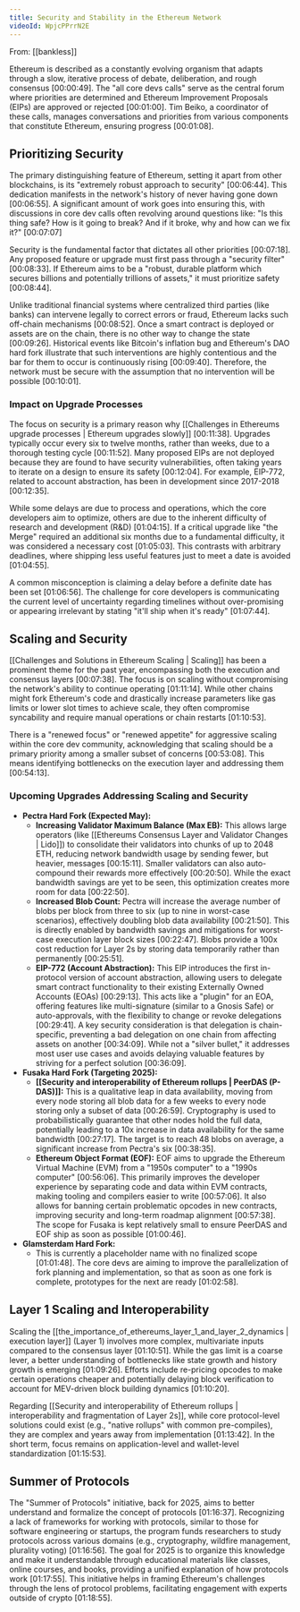 ```yaml
---
title: Security and Stability in the Ethereum Network
videoId: WpjcPPrrN2E
---
```


From: [[bankless]] <br/> 

Ethereum is described as a constantly evolving organism that adapts through a slow, iterative process of debate, deliberation, and rough consensus <a class="yt-timestamp" data-t="00:00:49">[00:00:49]</a>. The "all core devs calls" serve as the central forum where priorities are determined and Ethereum Improvement Proposals (EIPs) are approved or rejected <a class="yt-timestamp" data-t="00:01:00">[00:01:00]</a>. Tim Beiko, a coordinator of these calls, manages conversations and priorities from various components that constitute Ethereum, ensuring progress <a class="yt-timestamp" data-t="00:01:08">[00:01:08]</a>.

## Prioritizing Security

The primary distinguishing feature of Ethereum, setting it apart from other blockchains, is its "extremely robust approach to security" <a class="yt-timestamp" data-t="00:06:44">[00:06:44]</a>. This dedication manifests in the network's history of never having gone down <a class="yt-timestamp" data-t="00:06:55">[00:06:55]</a>. A significant amount of work goes into ensuring this, with discussions in core dev calls often revolving around questions like: "Is this thing safe? How is it going to break? And if it broke, why and how can we fix it?" <a class="yt-timestamp" data-t="00:07:07">[00:07:07]</a>

Security is the fundamental factor that dictates all other priorities <a class="yt-timestamp" data-t="00:07:18">[00:07:18]</a>. Any proposed feature or upgrade must first pass through a "security filter" <a class="yt-timestamp" data-t="00:08:33">[00:08:33]</a>. If Ethereum aims to be a "robust, durable platform which secures billions and potentially trillions of assets," it must prioritize safety <a class="yt-timestamp" data-t="00:08:44">[00:08:44]</a>.

Unlike traditional financial systems where centralized third parties (like banks) can intervene legally to correct errors or fraud, Ethereum lacks such off-chain mechanisms <a class="yt-timestamp" data-t="00:08:52">[00:08:52]</a>. Once a smart contract is deployed or assets are on the chain, there is no other way to change the state <a class="yt-timestamp" data-t="00:09:26">[00:09:26]</a>. Historical events like Bitcoin's inflation bug and Ethereum's DAO hard fork illustrate that such interventions are highly contentious and the bar for them to occur is continuously rising <a class="yt-timestamp" data-t="00:09:40">[00:09:40]</a>. Therefore, the network must be secure with the assumption that no intervention will be possible <a class="yt-timestamp" data-t="00:10:01">[00:10:01]</a>.

### Impact on Upgrade Processes

The focus on security is a primary reason why [[Challenges in Ethereums upgrade processes | Ethereum upgrades slowly]] <a class="yt-timestamp" data-t="00:11:38">[00:11:38]</a>. Upgrades typically occur every six to twelve months, rather than weeks, due to a thorough testing cycle <a class="yt-timestamp" data-t="00:11:52">[00:11:52]</a>. Many proposed EIPs are not deployed because they are found to have security vulnerabilities, often taking years to iterate on a design to ensure its safety <a class="yt-timestamp" data-t="00:12:04">[00:12:04]</a>. For example, EIP-772, related to account abstraction, has been in development since 2017-2018 <a class="yt-timestamp" data-t="00:12:35">[00:12:35]</a>.

While some delays are due to process and operations, which the core developers aim to optimize, others are due to the inherent difficulty of research and development (R&D) <a class="yt-timestamp" data-t="01:04:15">[01:04:15]</a>. If a critical upgrade like "the Merge" required an additional six months due to a fundamental difficulty, it was considered a necessary cost <a class="yt-timestamp" data-t="01:05:03">[01:05:03]</a>. This contrasts with arbitrary deadlines, where shipping less useful features just to meet a date is avoided <a class="yt-timestamp" data-t="01:04:55">[01:04:55]</a>.

A common misconception is claiming a delay before a definite date has been set <a class="yt-timestamp" data-t="01:06:56">[01:06:56]</a>. The challenge for core developers is communicating the current level of uncertainty regarding timelines without over-promising or appearing irrelevant by stating "it'll ship when it's ready" <a class="yt-timestamp" data-t="01:07:44">[01:07:44]</a>.

## Scaling and Security

[[Challenges and Solutions in Ethereum Scaling | Scaling]] has been a prominent theme for the past year, encompassing both the execution and consensus layers <a class="yt-timestamp" data-t="00:07:38">[00:07:38]</a>. The focus is on scaling without compromising the network's ability to continue operating <a class="yt-timestamp" data-t="01:11:14">[01:11:14]</a>. While other chains might fork Ethereum's code and drastically increase parameters like gas limits or lower slot times to achieve scale, they often compromise syncability and require manual operations or chain restarts <a class="yt-timestamp" data-t="01:10:53">[01:10:53]</a>.

There is a "renewed focus" or "renewed appetite" for aggressive scaling within the core dev community, acknowledging that scaling should be a primary priority among a smaller subset of concerns <a class="yt-timestamp" data-t="00:53:08">[00:53:08]</a>. This means identifying bottlenecks on the execution layer and addressing them <a class="yt-timestamp" data-t="00:54:13">[00:54:13]</a>.

### Upcoming Upgrades Addressing Scaling and Security

*   **Pectra Hard Fork (Expected May):**
    *   **Increasing Validator Maximum Balance (Max EB):** This allows large operators (like [[Ethereums Consensus Layer and Validator Changes | Lido]]) to consolidate their validators into chunks of up to 2048 ETH, reducing network bandwidth usage by sending fewer, but heavier, messages <a class="yt-timestamp" data-t="00:15:11">[00:15:11]</a>. Smaller validators can also auto-compound their rewards more effectively <a class="yt-timestamp" data-t="00:20:50">[00:20:50]</a>. While the exact bandwidth savings are yet to be seen, this optimization creates more room for data <a class="yt-timestamp" data-t="00:22:50">[00:22:50]</a>.
    *   **Increased Blob Count:** Pectra will increase the average number of blobs per block from three to six (up to nine in worst-case scenarios), effectively doubling blob data availability <a class="yt-timestamp" data-t="00:21:50">[00:21:50]</a>. This is directly enabled by bandwidth savings and mitigations for worst-case execution layer block sizes <a class="yt-timestamp" data-t="00:22:47">[00:22:47]</a>. Blobs provide a 100x cost reduction for Layer 2s by storing data temporarily rather than permanently <a class="yt-timestamp" data-t="00:25:51">[00:25:51]</a>.
    *   **EIP-772 (Account Abstraction):** This EIP introduces the first in-protocol version of account abstraction, allowing users to delegate smart contract functionality to their existing Externally Owned Accounts (EOAs) <a class="yt-timestamp" data-t="00:29:13">[00:29:13]</a>. This acts like a "plugin" for an EOA, offering features like multi-signature (similar to a Gnosis Safe) or auto-approvals, with the flexibility to change or revoke delegations <a class="yt-timestamp" data-t="00:29:41">[00:29:41]</a>. A key security consideration is that delegation is chain-specific, preventing a bad delegation on one chain from affecting assets on another <a class="yt-timestamp" data-t="00:34:09">[00:34:09]</a>. While not a "silver bullet," it addresses most user use cases and avoids delaying valuable features by striving for a perfect solution <a class="yt-timestamp" data-t="00:36:09">[00:36:09]</a>.
*   **Fusaka Hard Fork (Targeting 2025):**
    *   **[[Security and interoperability of Ethereum rollups | PeerDAS (P-DAS)]]:** This is a qualitative leap in data availability, moving from every node storing all blob data for a few weeks to every node storing only a subset of data <a class="yt-timestamp" data-t="00:26:59">[00:26:59]</a>. Cryptography is used to probabilistically guarantee that other nodes hold the full data, potentially leading to a 10x increase in data availability for the same bandwidth <a class="yt-timestamp" data-t="00:27:17">[00:27:17]</a>. The target is to reach 48 blobs on average, a significant increase from Pectra's six <a class="yt-timestamp" data-t="00:38:35">[00:38:35]</a>.
    *   **Ethereum Object Format (EOF):** EOF aims to upgrade the Ethereum Virtual Machine (EVM) from a "1950s computer" to a "1990s computer" <a class="yt-timestamp" data-t="00:56:06">[00:56:06]</a>. This primarily improves the developer experience by separating code and data within EVM contracts, making tooling and compilers easier to write <a class="yt-timestamp" data-t="00:57:06">[00:57:06]</a>. It also allows for banning certain problematic opcodes in new contracts, improving security and long-term roadmap alignment <a class="yt-timestamp" data-t="00:57:38">[00:57:38]</a>.
    The scope for Fusaka is kept relatively small to ensure PeerDAS and EOF ship as soon as possible <a class="yt-timestamp" data-t="01:00:46">[01:00:46]</a>.
*   **Glamsterdam Hard Fork:**
    *   This is currently a placeholder name with no finalized scope <a class="yt-timestamp" data-t="01:01:48">[01:01:48]</a>. The core devs are aiming to improve the parallelization of fork planning and implementation, so that as soon as one fork is complete, prototypes for the next are ready <a class="yt-timestamp" data-t="01:02:58">[01:02:58]</a>.

## Layer 1 Scaling and Interoperability

Scaling the [[the_importance_of_ethereums_layer_1_and_layer_2_dynamics | execution layer]] (Layer 1) involves more complex, multivariate inputs compared to the consensus layer <a class="yt-timestamp" data-t="01:10:51">[01:10:51]</a>. While the gas limit is a coarse lever, a better understanding of bottlenecks like state growth and history growth is emerging <a class="yt-timestamp" data-t="01:09:26">[01:09:26]</a>. Efforts include re-pricing opcodes to make certain operations cheaper and potentially delaying block verification to account for MEV-driven block building dynamics <a class="yt-timestamp" data-t="01:10:20">[01:10:20]</a>.

Regarding [[Security and interoperability of Ethereum rollups | interoperability and fragmentation of Layer 2s]], while core protocol-level solutions could exist (e.g., "native rollups" with common pre-compiles), they are complex and years away from implementation <a class="yt-timestamp" data-t="01:13:42">[01:13:42]</a>. In the short term, focus remains on application-level and wallet-level standardization <a class="yt-timestamp" data-t="01:15:53">[01:15:53]</a>.

## Summer of Protocols

The "Summer of Protocols" initiative, back for 2025, aims to better understand and formalize the concept of protocols <a class="yt-timestamp" data-t="01:16:37">[01:16:37]</a>. Recognizing a lack of frameworks for working with protocols, similar to those for software engineering or startups, the program funds researchers to study protocols across various domains (e.g., cryptography, wildfire management, plurality voting) <a class="yt-timestamp" data-t="01:16:56">[01:16:56]</a>. The goal for 2025 is to organize this knowledge and make it understandable through educational materials like classes, online courses, and books, providing a unified explanation of how protocols work <a class="yt-timestamp" data-t="01:17:55">[01:17:55]</a>. This initiative helps in framing Ethereum's challenges through the lens of protocol problems, facilitating engagement with experts outside of crypto <a class="yt-timestamp" data-t="01:18:55">[01:18:55]</a>.